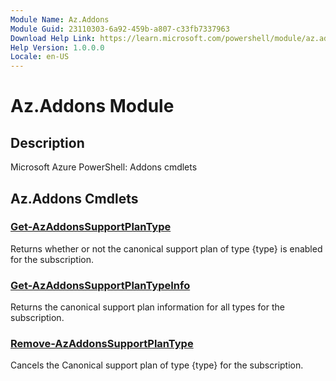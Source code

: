 ```yaml
---
Module Name: Az.Addons
Module Guid: 23110303-6a92-459b-a807-c33fb7337963
Download Help Link: https://learn.microsoft.com/powershell/module/az.addons
Help Version: 1.0.0.0
Locale: en-US
---
```


# Az.Addons Module
## Description
Microsoft Azure PowerShell: Addons cmdlets

## Az.Addons Cmdlets
### [Get-AzAddonsSupportPlanType](Get-AzAddonsSupportPlanType.md)
Returns whether or not the canonical support plan of type {type} is enabled for the subscription.

### [Get-AzAddonsSupportPlanTypeInfo](Get-AzAddonsSupportPlanTypeInfo.md)
Returns the canonical support plan information for all types for the subscription.

### [Remove-AzAddonsSupportPlanType](Remove-AzAddonsSupportPlanType.md)
Cancels the Canonical support plan of type {type} for the subscription.


